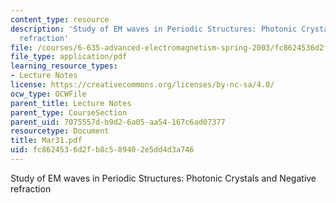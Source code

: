 ```yaml
---
content_type: resource
description: 'Study of EM waves in Periodic Structures: Photonic Crystals and Negative
  refraction'
file: /courses/6-635-advanced-electromagnetism-spring-2003/fc8624536d2fb8c589402e5dd4d3a746_Mar31.pdf
file_type: application/pdf
learning_resource_types:
- Lecture Notes
license: https://creativecommons.org/licenses/by-nc-sa/4.0/
ocw_type: OCWFile
parent_title: Lecture Notes
parent_type: CourseSection
parent_uid: 7075557d-b9d2-6a05-aa54-167c6ad07377
resourcetype: Document
title: Mar31.pdf
uid: fc862453-6d2f-b8c5-8940-2e5dd4d3a746
---
```

Study of EM waves in Periodic Structures: Photonic Crystals and Negative refraction